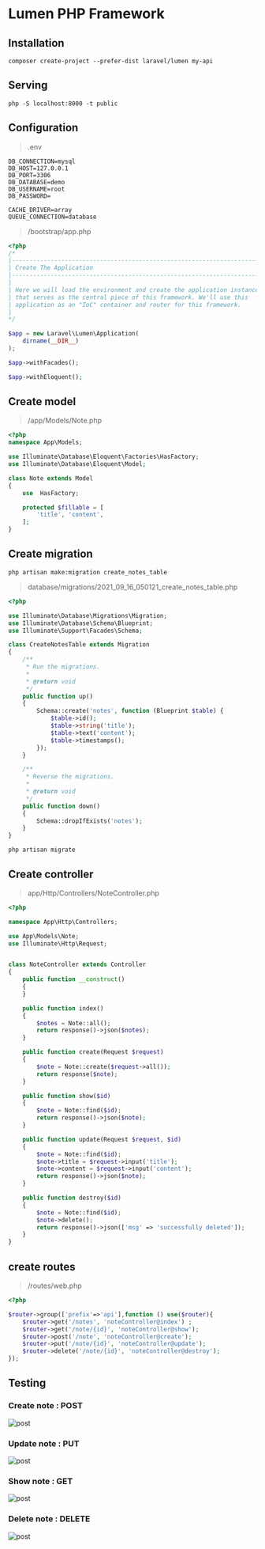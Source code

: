 # Lumen PHP Framework


## Installation
````
composer create-project --prefer-dist laravel/lumen my-api
````

## Serving 

````
php -S localhost:8000 -t public
````

## Configuration

> .env

````
DB_CONNECTION=mysql
DB_HOST=127.0.0.1
DB_PORT=3306
DB_DATABASE=demo
DB_USERNAME=root
DB_PASSWORD=

CACHE_DRIVER=array
QUEUE_CONNECTION=database
````

> /bootstrap/app.php

````php
<?php
/*
|--------------------------------------------------------------------------
| Create The Application
|--------------------------------------------------------------------------
|
| Here we will load the environment and create the application instance
| that serves as the central piece of this framework. We'll use this
| application as an "IoC" container and router for this framework.
|
*/

$app = new Laravel\Lumen\Application(
    dirname(__DIR__)
);

$app->withFacades();

$app->withEloquent();
````

## Create model

> /app/Models/Note.php

````php
<?php
namespace App\Models;

use Illuminate\Database\Eloquent\Factories\HasFactory;
use Illuminate\Database\Eloquent\Model;

class Note extends Model
{
    use  HasFactory;

    protected $fillable = [
        'title', 'content',
    ];
}

````
## Create migration 

````
php artisan make:migration create_notes_table
````

> database/migrations/2021_09_16_050121_create_notes_table.php

````php
<?php

use Illuminate\Database\Migrations\Migration;
use Illuminate\Database\Schema\Blueprint;
use Illuminate\Support\Facades\Schema;

class CreateNotesTable extends Migration
{
    /**
     * Run the migrations.
     *
     * @return void
     */
    public function up()
    {
        Schema::create('notes', function (Blueprint $table) {
            $table->id();
            $table->string('title');
            $table->text('content');
            $table->timestamps();
        });
    }

    /**
     * Reverse the migrations.
     *
     * @return void
     */
    public function down()
    {
        Schema::dropIfExists('notes');
    }
}
````

````
php artisan migrate
````

## Create controller

> app/Http/Controllers/NoteController.php

````php
<?php

namespace App\Http\Controllers;

use App\Models\Note;
use Illuminate\Http\Request;


class NoteController extends Controller
{
    public function __construct()
    {
    }

    public function index()
    {
        $notes = Note::all();
        return response()->json($notes);
    }

    public function create(Request $request)
    {
        $note = Note::create($request->all());
        return response($note);
    }

    public function show($id)
    {
        $note = Note::find($id);
        return response()->json($note);
    }

    public function update(Request $request, $id)
    {
        $note = Note::find($id);
        $note->title = $request->input('title');
        $note->content = $request->input('content');
        return response()->json($note);
    }

    public function destroy($id)
    {
        $note = Note::find($id);
        $note->delete();
        return response()->json(['msg' => 'successfully deleted']);       
    }
}
````

## create routes

> /routes/web.php
````php
<?php

$router->group(['prefix'=>'api'],function () use($router){
    $router->get('/notes', 'noteController@index') ;
    $router->get('/note/{id}', 'noteController@show');
    $router->post('/note', 'noteController@create');
    $router->put('/note/{id}', 'noteController@update');
    $router->delete('/note/{id}', 'noteController@destroy');
});
````

## Testing

### Create note : POST  

![post](./img/post.png)

### Update note : PUT 

![post](./img/put.png)

### Show note : GET 

![post](./img/get.png)

### Delete note : DELETE 

![post](./img/delete.png)











